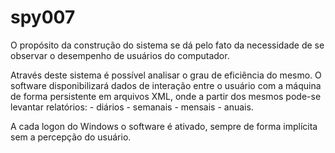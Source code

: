 # spy007

O propósito da construção do sistema se dá pelo fato da necessidade de se observar o desempenho de usuários do computador.

Através deste sistema é possível analisar o grau de eficiência do mesmo. O software disponibilizará dados de interação entre o usuário com a máquina de forma persistente em arquivos XML, onde a partir dos mesmos pode-se levantar relatórios:
    - diários
    - semanais
    - mensais
    - anuais.

A cada logon do Windows o software é ativado, sempre de forma implícita sem a percepção do usuário.
